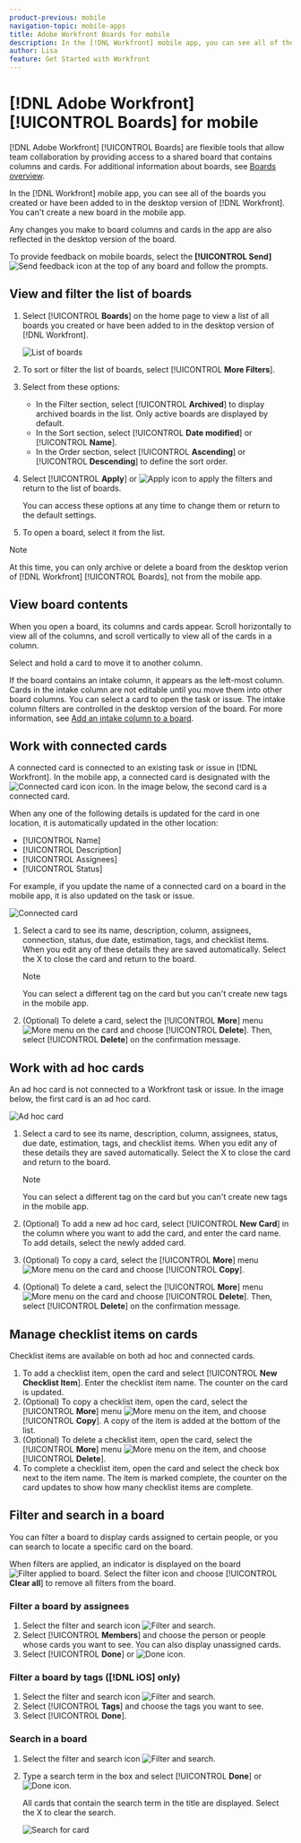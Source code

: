 ```yaml
---
product-previous: mobile
navigation-topic: mobile-apps
title: Adobe Workfront Boards for mobile
description: In the [!DNL Workfront] mobile app, you can see all of the boards you created or have been added to in the desktop version of [!DNL Workfront].
author: Lisa
feature: Get Started with Workfront
---
```

# [!DNL Adobe Workfront] [!UICONTROL Boards] for mobile

[!DNL Adobe Workfront] [!UICONTROL Boards] are flexible tools that allow team collaboration by providing access to a shared board that contains columns and cards. For additional information about boards, see [Boards overview](/help/quicksilver/agile/boards-overview.md).

In the [!DNL Workfront] mobile app, you can see all of the boards you created or have been added to in the desktop version of [!DNL Workfront]. You can't create a new board in the mobile app.

Any changes you make to board columns and cards in the app are also reflected in the desktop version of the board.

To provide feedback on mobile boards, select the **[!UICONTROL Send]** ![Send feedback](assets/mobile-send-feedback-icon.png) icon at the top of any board and follow the prompts.

## View and filter the list of boards

1. Select [!UICONTROL **Boards**] on the home page to view a list of all boards you created or have been added to in the desktop version of [!DNL Workfront].

   ![List of boards](assets/mobile-all-boards-displayed.png)

1. To sort or filter the list of boards, select [!UICONTROL **More Filters**].
1. Select from these options:

   * In the Filter section, select [!UICONTROL **Archived**] to display archived boards in the list. Only active boards are displayed by default.
   * In the Sort section, select [!UICONTROL **Date modified**] or [!UICONTROL **Name**].
   * In the Order section, select [!UICONTROL **Ascending**] or [!UICONTROL **Descending**] to define the sort order.

1. Select [!UICONTROL **Apply**] or ![Apply icon](assets/mobile-apply-icon-checkmark.png) to apply the filters and return to the list of boards.

   You can access these options at any time to change them or return to the default settings.

1. To open a board, select it from the list.

>[!NOTE]
>
>At this time, you can only archive or delete a board from the desktop verion of [!DNL Workfront] [!UICONTROL Boards], not from the mobile app.

## View board contents

When you open a board, its columns and cards appear. Scroll horizontally to view all of the columns, and scroll vertically to view all of the cards in a column.

Select and hold a card to move it to another column.

If the board contains an intake column, it appears as the left-most column. Cards in the intake column are not editable until you move them into other board columns. You can select a card to open the task or issue. The intake column filters are controlled in the desktop version of the board. For more information, see [Add an intake column to a board](/help/quicksilver/agile/use-boards-agile-planning-tools/add-intake-column-to-board.md).

## Work with connected cards

A connected card is connected to an existing task or issue in [!DNL Workfront]. In the mobile app, a connected card is designated with the ![Connected card icon](assets/mobile-boards-connected-card-icon.png) icon. In the image below, the second card is a connected card.

When any one of the following details is updated for the card in one location, it is automatically updated in the other location:

* [!UICONTROL Name]
* [!UICONTROL Description]
* [!UICONTROL Assignees]
* [!UICONTROL Status]

For example, if you update the name of a connected card on a board in the mobile app, it is also updated on the task or issue.

![Connected card](assets/mobile-types-of-cards.png)

1. Select a card to see its name, description, column, assignees, connection, status, due date, estimation, tags, and checklist items. When you edit any of these details they are saved automatically. Select the X to close the card and return to the board.

   >[!NOTE]
   >
   >You can select a different tag on the card but you can't create new tags in the mobile app.

1. (Optional) To delete a card, select the [!UICONTROL **More**] menu ![More menu](assets/more-icon-spectrum.png) on the card and choose [!UICONTROL **Delete**]. Then, select [!UICONTROL **Delete**] on the confirmation message.

## Work with ad hoc cards

An ad hoc card is not connected to a Workfront task or issue. In the image below, the first card is an ad hoc card.

![Ad hoc card](assets/mobile-types-of-cards.png)

1. Select a card to see its name, description, column, assignees, status, due date, estimation, tags, and checklist items. When you edit any of these details they are saved automatically. Select the X to close the card and return to the board.

   >[!NOTE]
   >
   >You can select a different tag on the card but you can't create new tags in the mobile app.

1. (Optional) To add a new ad hoc card, select [!UICONTROL **New Card**] in the column where you want to add the card, and enter the card name. To add details, select the newly added card.

1. (Optional) To copy a card, select the [!UICONTROL **More**] menu ![More menu](assets/more-icon-spectrum.png) on the card and choose [!UICONTROL **Copy**].

1. (Optional) To delete a card, select the [!UICONTROL **More**] menu ![More menu](assets/more-icon-spectrum.png) on the card and choose [!UICONTROL **Delete**]. Then, select [!UICONTROL **Delete**] on the confirmation message.

## Manage checklist items on cards

Checklist items are available on both ad hoc and connected cards.

1. To add a checklist item, open the card and select [!UICONTROL **New Checklist Item**]. Enter the checklist item name. The counter on the card is updated.
1. (Optional) To copy a checklist item, open the card, select the [!UICONTROL **More**] menu ![More menu](assets/more-icon-spectrum.png) on the item, and choose [!UICONTROL **Copy**]. A copy of the item is added at the bottom of the list.
1. (Optional) To delete a checklist item, open the card, select the [!UICONTROL **More**] menu ![More menu](assets/more-icon-spectrum.png) on the item, and choose [!UICONTROL **Delete**].
1. To complete a checklist item, open the card and select the check box next to the item name.
The item is marked complete, the counter on the card updates to show how many checklist items are complete.

## Filter and search in a board

You can filter a board to display cards assigned to certain people, or you can search to locate a specific card on the board.

When filters are applied, an indicator is displayed on the board ![Filter applied to board](assets/active-filter-mobile-boards.png). Select the filter icon and choose [!UICONTROL **Clear all**] to remove all filters from the board.

### Filter a board by assignees

1. Select the filter and search icon ![Filter and search](assets/filter-search-icon-mobile-boards.png).
1. Select [!UICONTROL **Members**] and choose the person or people whose cards you want to see. You can also display unassigned cards.
1. Select [!UICONTROL **Done**] or ![Done icon](assets/mobile-apply-icon-checkmark.png).

### Filter a board by tags ([!DNL iOS] only)

1. Select the filter and search icon ![Filter and search](assets/filter-search-icon-mobile-boards.png).
1. Select [!UICONTROL **Tags**] and choose the tags you want to see.
1. Select [!UICONTROL **Done**].

### Search in a board

1. Select the filter and search icon ![Filter and search](assets/filter-search-icon-mobile-boards.png).
1. Type a search term in the box and select [!UICONTROL **Done**] or ![Done icon](assets/mobile-apply-icon-checkmark.png).

   All cards that contain the search term in the title are displayed.
   Select the X to clear the search.

   ![Search for card](assets/mobile-search-for-card.png)
